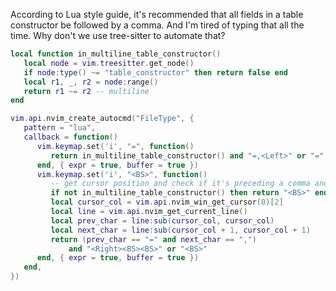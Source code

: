 According to Lua style guide, it's recommended that all fields in a table constructor be followed by a comma. And I'm tired of typing that all the time. Why don't we use tree-sitter to automate that?

```lua
local function in_multiline_table_constructor()
   local node = vim.treesitter.get_node()
   if node:type() ~= "table_constructor" then return false end
   local r1, _, r2 = node:range()
   return r1 ~= r2 -- multiline
end

vim.api.nvim_create_autocmd("FileType", {
   pattern = "lua",
   callback = function()
      vim.keymap.set('i', "=", function()
         return in_multiline_table_constructor() and "=,<Left>" or "="
      end, { expr = true, buffer = true })
      vim.keymap.set('i', "<BS>", function()
         -- get cursor position and check if it's preceding a comma and following a equal sign
         if not in_multiline_table_constructor() then return "<BS>" end
         local cursor_col = vim.api.nvim_win_get_cursor(0)[2]
         local line = vim.api.nvim_get_current_line()
         local prev_char = line:sub(cursor_col, cursor_col)
         local next_char = line:sub(cursor_col + 1, cursor_col + 1)
         return (prev_char == "=" and next_char == ",")
             and "<Right><BS><BS>" or "<BS>"
      end, { expr = true, buffer = true })
   end,
})
```

